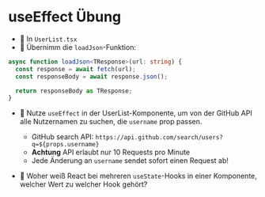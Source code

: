 # useEffect Übung

- 🧭 In `UserList.tsx`
- 💪 Übernimm die `loadJson`-Funktion:

```ts
async function loadJson<TResponse>(url: string) {
  const response = await fetch(url);
  const responseBody = await response.json();

  return responseBody as TResponse;
}
```

- 💪 Nutze `useEffect` in der UserList-Komponente, um von der GitHub API alle Nutzernamen zu suchen, die `username` prop passen.

  - GitHub search API: `https://api.github.com/search/users?q=${props.username}`
  - **Achtung** API erlaubt nur 10 Requests pro Minute
  - Jede Änderung an `username` sendet sofort einen Request ab!

- 🧠 Woher weiß React bei mehreren `useState`-Hooks in einer Komponente, welcher Wert zu welcher Hook gehört?
